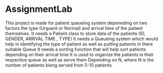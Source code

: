 # AssignmentLab
This project is made for patient queueing system depeneding on two factors the type (Urguent or Normal) and arrival time of the patient themselves. 
It needs a Patient class to store data of the patients (ID, GENDER, ARRIVAL TIME , TYPE) 
It needs a Queueing system which would help in identifying the type of patient as well as putting patients in there suitable Queue
It needs a sorting function that will help sort patients depending on their arrical time
It is used to organize the patients in their respective queue as well as serve them Depending on N, where N is the number of patients bieng served from 5-10 patients.
